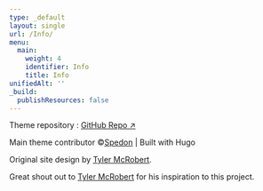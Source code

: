 ```yaml
---
type: _default
layout: single
url: /Info/
menu:
  main:
    weight: 4
    identifier: Info
    title: Info
unifiedAlt: ''
_build:
  publishResources: false
---
```


Theme repository : [GitHub Repo ↗](https://github.com/Sped0n/bridget)

Main theme contributor &copy;<u>[Spedon](https://github.com/Sped0n)</u> | Built with Hugo

Original site design by <u>[Tyler McRobert](https://tylermcrobert.com)</u>.

Great shout out to <u>[Tyler McRobert](https://tylermcrobert.com)</u> for his inspiration to this project.

